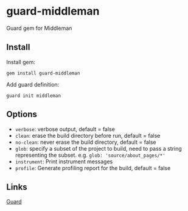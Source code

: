 # guard-middleman

Guard gem for Middleman

## Install

Install gem:

    gem install guard-middleman

Add guard definition:

    guard init middleman

## Options

* `verbose`: verbose output, default = false
* `clean`: erase the build directory before run, default = false
* `no-clean`: never erase the build directory, default = false
* `glob`: specify a subset of the project to build, need to pass a string representing the subset. e.g. `glob: 'source/about_pages/*'`
* `instrument`: Print instrument messages
* `profile`: Generate profiling report for the build, default = false

## Links

[Guard](https://github.com/guard/guard#readme)
